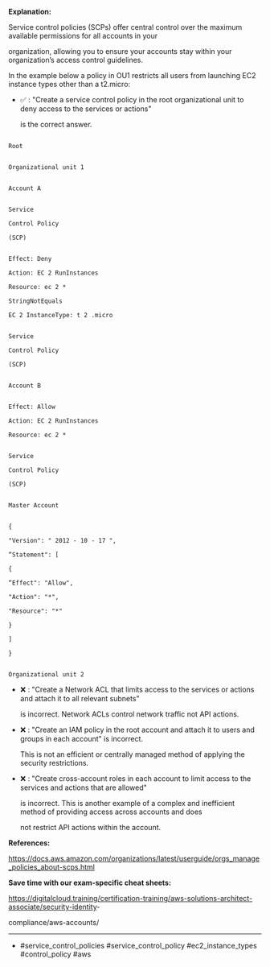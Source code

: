 **Explanation:**

Service control policies (SCPs) offer central control over the maximum available permissions for all accounts in your

organization, allowing you to ensure your accounts stay within your organization’s access control guidelines.

In the example below a policy in OU1 restricts all users from launching EC2 instance types other than a t2.micro:

- ✅ :  "Create a service control policy in the root organizational unit to deny access to the services or actions"

  is the correct answer.

```

Root

```

```

Organizational unit 1

```

```

Account A

```

```

Service

Control Policy

(SCP)

```

```

Effect: Deny

Action: EC 2 RunInstances

Resource: ec 2 *

StringNotEquals

EC 2 InstanceType: t 2 .micro

```

```

Service

Control Policy

(SCP)

```

```

Account B

```

```

Effect: Allow

Action: EC 2 RunInstances

Resource: ec 2 *

```

```

Service

Control Policy

(SCP)

```

```

Master Account

```

```

{

"Version": " 2012 - 10 - 17 ",

“Statement": [

{

“Effect": "Allow",

"Action": "*",

"Resource": "*"

}

]

}

```

```

Organizational unit 2

```

- ❌ :  "Create a Network ACL that limits access to the services or actions and attach it to all relevant subnets"

  is incorrect. Network ACLs control network traffic not API actions.

- ❌ :  "Create an IAM policy in the root account and attach it to users and groups in each account" is incorrect.

  This is not an efficient or centrally managed method of applying the security restrictions.

- ❌ :  "Create cross-account roles in each account to limit access to the services and actions that are allowed"

  is incorrect. This is another example of a complex and inefficient method of providing access across accounts and does

  not restrict API actions within the account.

**References:**

<https://docs.aws.amazon.com/organizations/latest/userguide/orgs_manage_policies_about-scps.html>

**Save time with our exam-specific cheat sheets:**

<https://digitalcloud.training/certification-training/aws-solutions-architect-associate/security-identity>-

compliance/aws-accounts/

----

- #service_control_policies #service_control_policy #ec2_instance_types #control_policy #aws
